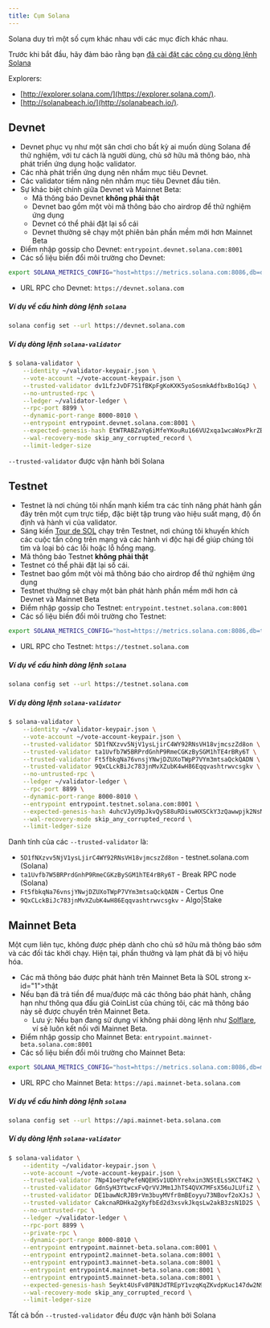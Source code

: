 ```yaml
---
title: Cụm Solana
---
```


Solana duy trì một số cụm khác nhau với các mục đích khác nhau.

Trước khi bắt đầu, hãy đảm bảo rằng bạn [đã cài đặt các công cụ dòng lệnh Solana](cli/install-solana-cli-tools.md)

Explorers:

- [http://explorer.solana.com/](https://explorer.solana.com/).
- [http://solanabeach.io/](http://solanabeach.io/).

## Devnet

- Devnet phục vụ như một sân chơi cho bất kỳ ai muốn dùng Solana để thử nghiệm, với tư cách là người dùng, chủ sở hữu mã thông báo, nhà phát triển ứng dụng hoặc validator.
- Các nhà phát triển ứng dụng nên nhắm mục tiêu Devnet.
- Các validator tiềm năng nên nhắm mục tiêu Devnet đầu tiên.
- Sự khác biệt chính giữa Devnet và Mainnet Beta:
  - Mã thông báo Devnet **không phải thật**
  - Devnet bao gồm một vòi mã thông báo cho airdrop để thử nghiệm ứng dụng
  - Devnet có thể phải đặt lại sổ cái
  - Devnet thường sẽ chạy một phiên bản phần mềm mới hơn Mainnet Beta
- Điểm nhập gossip cho Devnet: `entrypoint.devnet.solana.com:8001`
- Các số liệu biến đổi môi trường cho Devnet:
```bash
export SOLANA_METRICS_CONFIG="host=https://metrics.solana.com:8086,db=devnet,u=scratch_writer,p=topsecret"
```
- URL RPC cho Devnet: `https://devnet.solana.com`

##### Ví dụ về cấu hình dòng lệnh `solana`

```bash
solana config set --url https://devnet.solana.com
```

##### Ví dụ dòng lệnh `solana-validator`

```bash
$ solana-validator \
    --identity ~/validator-keypair.json \
    --vote-account ~/vote-account-keypair.json \
    --trusted-validator dv1LfzJvDF7S1fBKpFgKoKXK5yoSosmkAdfbxBo1GqJ \
    --no-untrusted-rpc \
    --ledger ~/validator-ledger \
    --rpc-port 8899 \
    --dynamic-port-range 8000-8010 \
    --entrypoint entrypoint.devnet.solana.com:8001 \
    --expected-genesis-hash EtWTRABZaYq6iMfeYKouRu166VU2xqa1wcaWoxPkrZBG \
    --wal-recovery-mode skip_any_corrupted_record \
    --limit-ledger-size
```

`--trusted-validator` được vận hành bởi Solana

## Testnet

- Testnet là nơi chúng tôi nhấn mạnh kiểm tra các tính năng phát hành gần đây trên một cụm trực tiếp, đặc biệt tập trung vào hiệu suất mạng, độ ổn định và hành vi của validator.
- Sáng kiến [Tour de SOL](tour-de-sol.md) chạy trên Testnet, nơi chúng tôi khuyến khích các cuộc tấn công trên mạng và các hành vi độc hại để giúp chúng tôi tìm và loại bỏ các lỗi hoặc lỗ hổng mạng.
- Mã thông báo Testnet **không phải thật**
- Testnet có thể phải đặt lại sổ cái.
- Testnet bao gồm một vòi mã thông báo cho airdrop để thử nghiệm ứng dụng
- Testnet thường sẽ chạy một bản phát hành phần mềm mới hơn cả Devnet và Mainnet Beta
- Điểm nhập gossip cho Testnet: `entrypoint.testnet.solana.com:8001`
- Các số liệu biến đổi môi trường cho Testnet:
```bash
export SOLANA_METRICS_CONFIG="host=https://metrics.solana.com:8086,db=tds,u=testnet_write,p=c4fa841aa918bf8274e3e2a44d77568d9861b3ea"
```
- URL RPC cho Testnet: `https://testnet.solana.com`

##### Ví dụ về cấu hình dòng lệnh `solana`

```bash
solana config set --url https://testnet.solana.com
```

##### Ví dụ dòng lệnh `solana-validator`

```bash
$ solana-validator \
    --identity ~/validator-keypair.json \
    --vote-account ~/vote-account-keypair.json \
    --trusted-validator 5D1fNXzvv5NjV1ysLjirC4WY92RNsVH18vjmcszZd8on \
    --trusted-validator ta1Uvfb7W5BRPrdGnhP9RmeCGKzBySGM1hTE4rBRy6T \
    --trusted-validator Ft5fbkqNa76vnsjYNwjDZUXoTWpP7VYm3mtsaQckQADN \
    --trusted-validator 9QxCLckBiJc783jnMvXZubK4wH86Eqqvashtrwvcsgkv \
    --no-untrusted-rpc \
    --ledger ~/validator-ledger \
    --rpc-port 8899 \
    --dynamic-port-range 8000-8010 \
    --entrypoint entrypoint.testnet.solana.com:8001 \
    --expected-genesis-hash 4uhcVJyU9pJkvQyS88uRDiswHXSCkY3zQawwpjk2NsNY \
    --wal-recovery-mode skip_any_corrupted_record \
    --limit-ledger-size
```

Danh tính của các `--trusted-validator` là:

- `5D1fNXzvv5NjV1ysLjirC4WY92RNsVH18vjmcszZd8on` - testnet.solana.com (Solana)
- `ta1Uvfb7W5BRPrdGnhP9RmeCGKzBySGM1hTE4rBRy6T` - Break RPC node (Solana)
- `Ft5fbkqNa76vnsjYNwjDZUXoTWpP7VYm3mtsaQckQADN` - Certus One
- `9QxCLckBiJc783jnMvXZubK4wH86Eqqvashtrwvcsgkv` - Algo|Stake

## Mainnet Beta

Một cụm liên tục, không được phép dành cho chủ sở hữu mã thông báo sớm và các đối tác khởi chạy. Hiện tại, phần thưởng và lạm phát đã bị vô hiệu hóa.

- Các mã thông báo được phát hành trên Mainnet Beta là SOL strong x-id="1">thật</strong>
- Nếu bạn đã trả tiền để mua/được mã các thông báo phát hành, chẳng hạn như thông qua đấu giá CoinList của chúng tôi, các mã thông báo này sẽ được chuyển trên Mainnet Beta.
  - Lưu ý: Nếu bạn đang sử dụng ví không phải dòng lệnh như [Solflare](wallet-guide/solflare.md), ví sẽ luôn kết nối với Mainnet Beta.
- Điểm nhập gossip cho Mainnet Beta: `entrypoint.mainnet-beta.solana.com:8001`
- Các số liệu biến đổi môi trường cho Mainnet Beta:
```bash
export SOLANA_METRICS_CONFIG="host=https://metrics.solana.com:8086,db=mainnet-beta,u=mainnet-beta_write,p=password"
```
- URL RPC cho Mainnet Beta: `https://api.mainnet-beta.solana.com`

##### Ví dụ về cấu hình dòng lệnh `solana`

```bash
solana config set --url https://api.mainnet-beta.solana.com
```

##### Ví dụ dòng lệnh `solana-validator`

```bash
$ solana-validator \
    --identity ~/validator-keypair.json \
    --vote-account ~/vote-account-keypair.json \
    --trusted-validator 7Np41oeYqPefeNQEHSv1UDhYrehxin3NStELsSKCT4K2 \
    --trusted-validator GdnSyH3YtwcxFvQrVVJMm1JhTS4QVX7MFsX56uJLUfiZ \
    --trusted-validator DE1bawNcRJB9rVm3buyMVfr8mBEoyyu73NBovf2oXJsJ \
    --trusted-validator CakcnaRDHka2gXyfbEd2d3xsvkJkqsLw2akB3zsN1D2S \
    --no-untrusted-rpc \
    --ledger ~/validator-ledger \
    --rpc-port 8899 \
    --private-rpc \
    --dynamic-port-range 8000-8010 \
    --entrypoint entrypoint.mainnet-beta.solana.com:8001 \
    --entrypoint entrypoint2.mainnet-beta.solana.com:8001 \
    --entrypoint entrypoint3.mainnet-beta.solana.com:8001 \
    --entrypoint entrypoint4.mainnet-beta.solana.com:8001 \
    --entrypoint entrypoint5.mainnet-beta.solana.com:8001 \
    --expected-genesis-hash 5eykt4UsFv8P8NJdTREpY1vzqKqZKvdpKuc147dw2N9d \
    --wal-recovery-mode skip_any_corrupted_record \
    --limit-ledger-size
```

Tất cả bốn `--trusted-validator` đều được vận hành bởi Solana
